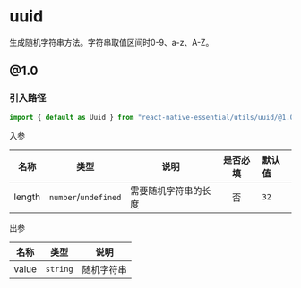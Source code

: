 # uuid  

生成随机字符串方法。字符串取值区间时0-9、a-z、A-Z。  

## @1.0   

### 引入路径   

```js  
import { default as Uuid } from "react-native-essential/utils/uuid/@1.0";
```   

入参  

| 名称 | 类型 | 说明 | 是否必填 | 默认值 |
| - | - | - | :-: | :- | 
| length | `number`/`undefined` | 需要随机字符串的长度 | 否 | `32` |   


出参    

| 名称 | 类型 | 说明 | 
| - | - | - | 
| value | `string` | 随机字符串 |  